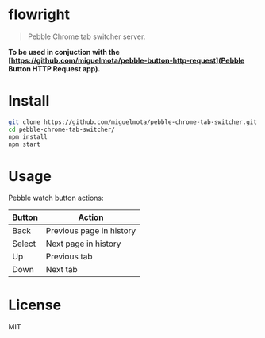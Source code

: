 # flowright

> Pebble Chrome tab switcher server.

**To be used in conjuction with the [https://github.com/miguelmota/pebble-button-http-request](Pebble Button HTTP Request app).**

# Install

```bash
git clone https://github.com/miguelmota/pebble-chrome-tab-switcher.git
cd pebble-chrome-tab-switcher/
npm install
npm start
```

# Usage

Pebble watch button actions:

| Button  | Action  |
|---|---|
| Back  | Previous page in history  |
| Select  | Next page in history  |
| Up  | Previous tab  |
| Down  | Next tab  |

# License

MIT

